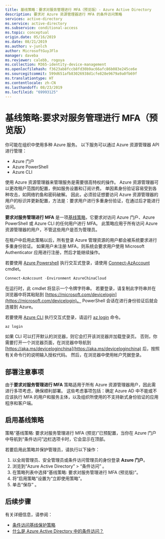 ```yaml
---
title: 基线策略：要求对服务管理进行 MFA（预览版）- Azure Active Directory
description: 要求对 Azure 资源管理器进行 MFA 的条件访问策略
services: active-directory
ms.service: active-directory
ms.subservice: conditional-access
ms.topic: conceptual
origin.date: 05/16/2019
ms.date: 08/21/2019
ms.author: v-junlch
author: MicrosoftGuyJFlo
manager: daveba
ms.reviewer: calebb, rogoya
ms.collection: M365-identity-device-management
ms.openlocfilehash: f3623ab8fccb8fd30b9ac66afc86b083e245ce6e
ms.sourcegitcommit: 599d651afb83026938d1cfe828e9679a9a0fb69f
ms.translationtype: HT
ms.contentlocale: zh-CN
ms.lasthandoff: 08/23/2019
ms.locfileid: "69993125"
---
```

# <a name="baseline-policy-require-mfa-for-service-management-preview"></a>基线策略:要求对服务管理进行 MFA（预览版）

你可能在组织中使用多种 Azure 服务。 以下服务可以通过 Azure 资源管理器 API 进行管理：

* Azure 门户
* Azure PowerShell
* Azure CLI

使用 Azure 资源管理器来管理服务是需要很高特权的操作。 Azure 资源管理器可以更改租户范围的配置，例如服务设置和订阅计费。 单因素身份验证容易受到各种攻击，如网络钓鱼和密码破解。 因此，必须验证想要访问 Azure 资源管理器的用户的标识并更新配置，方法是：要求用户进行多重身份验证，在通过后才能进行访问。

**要求对服务管理进行 MFA** 是一项[基线策略](concept-baseline-protection.md)，它要求对访问 Azure 门户、Azure PowerShell 或 Azure CLI 的任何用户进行 MFA。 此策略应用于所有访问 Azure 资源管理器的用户，不管这些用户是否为管理员。

在租户中启用此策略以后，所有登录 Azure 管理资源的用户都会被系统要求进行多重身份验证。 如果用户未注册 MFA，则系统会要求用户使用 Microsoft Authenticator 应用进行注册，然后才能继续操作。

若要使用 [Azure Powershell](https://docs.microsoft.com/powershell/azure/authenticate-azureps) 执行交互式登录，请使用 [Connect-AzAccount](https://docs.microsoft.com/powershell/module/az.accounts/connect-azaccount) cmdlet。

```PowerShell
Connect-AzAccount -Environment AzureChinaCloud
```

在运行时，此 cmdlet 将显示一个令牌字符串。 若要登录，请复制此字符串并在浏览器中将其粘贴到 [https://microsoft.com/devicelogin](https://microsoft.com/devicelogin)。 PowerShell 会话在进行身份验证后就会连接到 Azure。

若要使用 [Azure CLI](/cli/authenticate-azure-cli?view=azure-cli-latest) 执行交互式登录，请运行 [az login](/cli/reference-index?view=azure-cli-latest#az-login) 命令。

```azurecli
az login
```

如果 CLI 可以打开默认的浏览器，则它会打开该浏览器并加载登录页。 否则，你需要打开一个浏览器页面，在浏览器中导航到 [https://aka.ms/deviceloginchina](https://aka.ms/deviceloginchina) 后，按照有关命令行的说明输入授权代码。 然后，在浏览器中使用帐户凭据登录。

## <a name="deployment-considerations"></a>部署注意事项

由于**要求对服务管理进行 MFA** 策略适用于所有 Azure 资源管理器用户，因此需进行多项考虑，确保顺利部署。 这些考虑事项包括：确定 Azure AD 中不能或不应该执行 MFA 的用户和服务主体，以及组织所使用的不支持新式身份验证的应用程序和客户端。

## <a name="enable-the-baseline-policy"></a>启用基线策略

策略“基线策略:  要求对服务管理进行 MFA (预览)”已预配置，当你在 Azure 门户中导航到“条件访问”边栏选项卡时，它会显示在顶部。

若要启用此策略并保护管理员，请执行以下操作：

1. 以全局管理员、安全管理员或条件访问管理员的身份登录 **Azure 门户**。
1. 浏览到“Azure Active Directory”   > “条件访问”  。
1. 在策略列表中选择“基线策略:  要求对服务管理进行 MFA (预览版)”。
1. 将“启用策略”设置为“立即使用策略”。  
1. 单击“保存”  。

## <a name="next-steps"></a>后续步骤

有关详细信息，请参阅：

* [条件访问基线保护策略](concept-baseline-protection.md)
* [什么是 Azure Active Directory 中的条件访问？](overview.md)

<!-- Update_Description: wording update -->